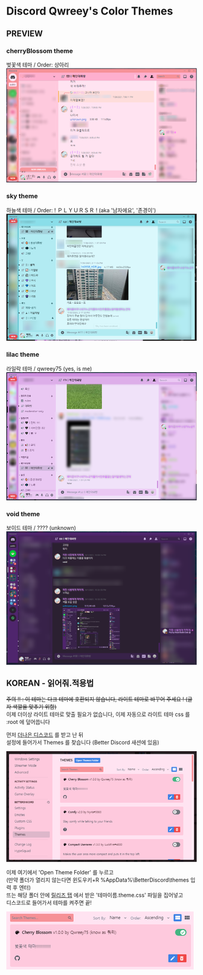 
# Discord Qwreey's Color Themes

## PREVIEW

### cherryBlossom theme

벚꽃색 테마 / Order: 상아리  
![이미지](./src/cherryBlossom/preview.png)  

### sky theme

하늘색 테마 / Order: ! ＰＬＹＵＲＳＲ ! (aka '남자에요', '존경이')  
![이미지](./src/sky/preview.png)  

### lilac theme

라일락 테마 / qwreey75 (yes, is me)  
![이미지](./src/lilac/preview.png)  

### void theme

보이드 테마 / ???? (unknown)  
![이미지](./src/void/preview.png)  

## KOREAN - 읽어줘.적용법

~~주의 !! : 이 테마는 다크 테마에 호환되지 않습니다, 라이트 테마로 바꾸어 주세요 ! (글자 색깔을 맞추기 위함)~~  
이제 더이상 라이트 테마로 맞출 필요가 없습니다, 이제 자동으로 라이트 테마 css 를 :root 에 덮어씁니다

먼저 [더나은 디스코드](https://betterdiscord.app) 를 받고 난 뒤  
설정에 들어가서 Themes 를 찾습니다 (Better Discord 새션에 있음)  

![이미지](./img/settings_theme.png)  

이제 여기에서 'Open Theme Folder' 를 누르고  
(만약 폴더가 열리지 않는다면 윈도우키+R %AppData%\BetterDiscord\themes 입력 후 엔터)  
뜨는 해당 폴더 안에 [릴리즈 탭](https://github.com/qwreey75/Themecord/releases) 에서 받은 '테마이름.theme.css' 파일을 집어넣고  
디스코드로 들어가서 테마를 켜주면 끝!  

![이미지](./img/apply_theme.png)
